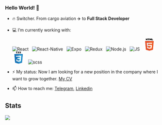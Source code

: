 ### Hello World! 👋

- :fire: Switcher. From cargo aviation ✈️ to **Full Stack Developer** 
- :computer: I’m currently working with: 

   <img src="https://upload.wikimedia.org/wikipedia/commons/thumb/a/a7/React-icon.svg/640px-React-icon.svg.png" alt="React" width="40"/> &nbsp; <img src="https://assets-global.website-files.com/5d9bc5d562ffc2869b470941/5e1f9804b36ff7196d4b72a0_logo-react-native-tech.png" alt="React-Native" width="40"/> &nbsp; <img src="https://www.svgrepo.com/show/353723/expo-icon.svg" alt="Expo" width="40"/> &nbsp; <img src="https://seeklogo.com/images/R/redux-logo-9CA6836C12-seeklogo.com.png" alt="Redux" width="40"/> &nbsp; <img src="https://cdn.iconscout.com/icon/free/png-256/node-js-1174925.png" alt="Node.js" width="40"/> &nbsp; <img src="https://cdn-icons-png.flaticon.com/512/5968/5968292.png" alt="JS" width="40"/> &nbsp; <img src="https://raw.githubusercontent.com/github/explore/80688e429a7d4ef2fca1e82350fe8e3517d3494d/topics/html/html.png" alt="html" width="40"/> &nbsp; <img src="https://raw.githubusercontent.com/github/explore/80688e429a7d4ef2fca1e82350fe8e3517d3494d/topics/css/css.png" alt="css" width="40"/>
   &nbsp; <img src="https://upload.wikimedia.org/wikipedia/commons/thumb/9/96/Sass_Logo_Color.svg/1280px-Sass_Logo_Color.svg.png" alt="scss" width="40"/> &nbsp;

- ⚡ My status: Now I am looking for a new position in the company where I want to grow together. [My CV](https://anatoliistepanovlikhoi.github.io/CV-Anatolii-Stepanov-Likhoi)
- 📫 How to reach me: [Telegram](https://t.me/stepanovlikhoi), [Linkedin](https://www.linkedin.com/in/anatolii-stepanov-likhoi)

## Stats



<a href=""> <img align="center" src="https://github-readme-stats-sigma-five.vercel.app/api/top-langs/?username=AnatoliiStepanovLikhoi&layout=compact"/> </a>

<!--
**AnatoliiStepanovLikhoi/AnatoliiStepanovLikhoi** is a ✨ _special_ ✨ repository because its `README.md` (this file) appears on your GitHub profile.

Here are some ideas to get you started:

- 🔭 I’m currently working on ...
- 🌱 I’m currently learning ...
- 👯 I’m looking to collaborate on ...
- 🤔 I’m looking for help with ...
- 💬 Ask me about ...
- 📫 How to reach me: ...
- 😄 Pronouns: ...
- ⚡ Fun fact: ...
-->
